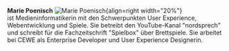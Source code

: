 **Marie Poenisch** ![Marie Poenisch](/assets/mariepoenisch.jpg){align=right width="20%"}<br> ist Medieninformatikerin mit den Schwerpunkten User Experience, Webentwicklung und Spiele. Sie betreibt den YouTube-Kanal "nordsprech" und schreibt für die Fachzeitschrift "Spielbox" über Brettspiele. Sie arbeitet bei CEWE als Enterprise Developer und User Experience Designerin.
